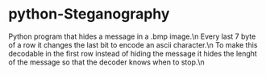 # python-Steganography

Python program that hides a message in a .bmp image.\n
Every last 7 byte of a row it changes the last bit to encode an ascii character.\n
To make this decodable in the first row instead of hiding the message it hides the lenght of the message so that the decoder knows when to stop.\n
